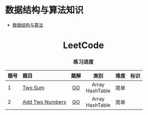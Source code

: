 # 数据结构与算法知识 
- [数据结构与算法](My-Data-Struct-And-Algo/README.md)


<h1 style="text-align:center">LeetCode</h1>

<h3 style="text-align:center">练习进度</h3>

| 题号 | 题目 | 题解 | 类别 | 难度 | 标识 |  
|:---|:---|:---:|:---:|:---:|:---:|
| 1 | [Two Sum](https://leetcode.com/problems/two-sum) | [GO](/code/1-100/1-10/1) | Array<br/>HashTable | 简单 | |
| 2 | [Add Two Numbers](https://leetcode.com/problems/add-two-numbers) | [GO](/code/1-100/1-10/2) | Array<br/>HashTable | 简单 | |
